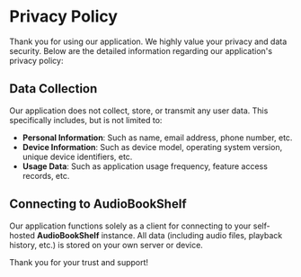 # Privacy Policy
Thank you for using our application. We highly value your privacy and data security. Below are the detailed information regarding our application's privacy policy:

## Data Collection
Our application does not collect, store, or transmit any user data. This specifically includes, but is not limited to:

- **Personal Information**: Such as name, email address, phone number, etc.
- **Device Information**: Such as device model, operating system version, unique device identifiers, etc.
- **Usage Data**: Such as application usage frequency, feature access records, etc.
## Connecting to AudioBookShelf
Our application functions solely as a client for connecting to your self-hosted **AudioBookShelf** instance. All data (including audio files, playback history, etc.) is stored on your own server or device.

Thank you for your trust and support!
